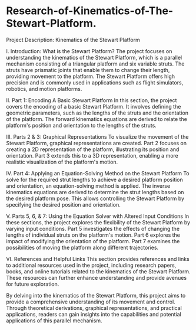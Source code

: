 # Research-of-Kinematics-of-The-Stewart-Platform.



Project Description: Kinematics of the Stewart Platform

I. Introduction: What is the Stewart Platform?
The project focuses on understanding the kinematics of the Stewart Platform, which is a parallel mechanism consisting of a triangular platform and six variable struts. The struts have prismatic joints that enable them to change their length, providing movement to the platform. The Stewart Platform offers high precision and is commonly used in applications such as flight simulators, robotics, and motion platforms.

II. Part 1: Encoding A Basic Stewart Platform
In this section, the project covers the encoding of a basic Stewart Platform. It involves defining the geometric parameters, such as the lengths of the struts and the orientation of the platform. The forward kinematics equations are derived to relate the platform's position and orientation to the lengths of the struts.

III. Parts 2 & 3: Graphical Representations
To visualize the movement of the Stewart Platform, graphical representations are created. Part 2 focuses on creating a 2D representation of the platform, illustrating its position and orientation. Part 3 extends this to a 3D representation, enabling a more realistic visualization of the platform's motion.

IV. Part 4: Applying an Equation-Solving Method on the Stewart Platform
To solve for the required strut lengths to achieve a desired platform position and orientation, an equation-solving method is applied. The inverse kinematics equations are derived to determine the strut lengths based on the desired platform pose. This allows controlling the Stewart Platform by specifying the desired position and orientation.

V. Parts 5, 6, & 7: Using the Equation Solver with Altered Input Conditions
In these sections, the project explores the flexibility of the Stewart Platform by varying input conditions. Part 5 investigates the effects of changing the lengths of individual struts on the platform's motion. Part 6 explores the impact of modifying the orientation of the platform. Part 7 examines the possibilities of moving the platform along different trajectories.

VI. References and Helpful Links
This section provides references and links to additional resources used in the project, including research papers, books, and online tutorials related to the kinematics of the Stewart Platform. These resources can further enhance understanding and provide avenues for future exploration.

By delving into the kinematics of the Stewart Platform, this project aims to provide a comprehensive understanding of its movement and control. Through theoretical derivations, graphical representations, and practical applications, readers can gain insights into the capabilities and potential applications of this parallel mechanism.
